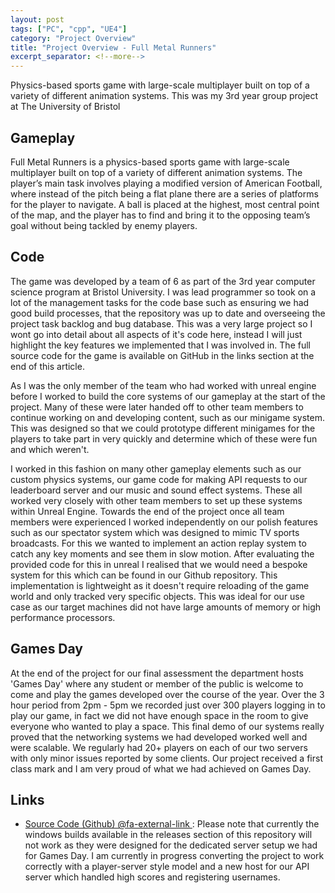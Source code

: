 ```yaml
---
layout: post
tags: ["PC", "cpp", "UE4"]
category: "Project Overview"
title: "Project Overview - Full Metal Runners"
excerpt_separator: <!--more-->
---
```


Physics-based sports game with large-scale multiplayer built on top of a variety of different animation systems. This was my 3rd year group project at The University of Bristol
<!--more-->

<!-- "projects/runners/screenshot0.jpg",
"projects/runners/gamesday.jpg",
"projects/runners/screenshot1.jpg",
"projects/runners/screenshot2.jpg",
"projects/runners/screenshot3.jpg" -->

## Gameplay

Full Metal Runners is a physics-based sports game with large-scale multiplayer built on top of a variety of different animation systems. The player’s main task involves playing a modified version of American Football, where instead of the pitch being a flat plane there are a series of platforms for the player to navigate. A ball is placed at the highest, most central point of the map, and the player has to find and bring it to the opposing team’s goal without being tackled by enemy players.

## Code

The game was developed by a team of 6 as part of the 3rd year computer science program at Bristol University. I was lead programmer so took on a lot of the management tasks for the code base such as ensuring we had good build processes, that the repository was up to date and overseeing the project task backlog and bug database. This was a very large project so I wont go into detail about all aspects of it's code here, instead I will just highlight the key features we implemented that I was involved in. The full source code for the game is available on GitHub in the links section at the end of this article.

As I was the only member of the team who had worked with unreal engine before I worked to build the core systems of our gameplay at the start of the project. Many of these were later handed off to other team members to continue working on and developing content, such as our minigame system. This was designed so that we could prototype different minigames for the players to take part in very quickly and determine which of these were fun and which weren't.

I worked in this fashion on many other gameplay elements such as our custom physics systems, our game code for making API requests to our leaderboard server and our music and sound effect systems. These all worked very closely with other team members to set up these systems within Unreal Engine. Towards the end of the project once all team members were experienced I worked independently on our polish features such as our spectator system which was designed to mimic TV sports broadcasts. For this we wanted to implement an action replay system to catch any key moments and see them in slow motion. After evaluating the provided code for this in unreal I realised that we would need a bespoke system for this which can be found in our Github repository. This implementation is lightweight as it doesn't require reloading of the game world and only tracked very specific objects. This was ideal for our use case as our target machines did not have large amounts of memory or high performance processors.

## Games Day

At the end of the project for our final assessment the department hosts 'Games Day' where any student or member of the public is welcome to come and play the games developed over the course of the year. Over the 3 hour period from 2pm - 5pm we recorded just over 300 players logging in to play our game, in fact we did not have enough space in the room to give everyone who wanted to play a space. This final demo of our systems really proved that the networking systems we had developed worked well and were scalable. We regularly had 20+ players on each of our two servers with only minor issues reported by some clients. Our project received a first class mark and I am very proud of what we had achieved on Games Day.

## Links

*   [Source Code (Github) @fa-external-link ](https://github.com/Nick-Pearson/ParkourGame): Please note that currently the windows builds available in the releases section of this repository will not work as they were designed for the dedicated server setup we had for Games Day. I am currently in progress converting the project to work correctly with a player-server style model and a new host for our API server which handled high scores and registering usernames.
